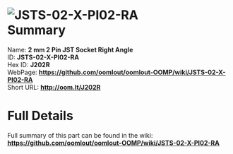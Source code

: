 
![JSTS-02-X-PI02-RA](https://github.com/oomlout/oomlout-OOMP/blob/master/parts/JSTS-02-X-PI02-RA/JSTS-02-X-PI02-RA_420.jpg)   
Summary
=================
  
Name: __2 mm 2 Pin JST Socket Right Angle__    
ID: __JSTS-02-X-PI02-RA__   
Hex ID: __J202R__   
WebPage: __https://github.com/oomlout/oomlout-OOMP/wiki/JSTS-02-X-PI02-RA__   
Short URL: __http://oom.lt/J202R__   

Full Details
==========================
Full summary of this part can be found in the wiki:   
__https://github.com/oomlout/oomlout-OOMP/wiki/JSTS-02-X-PI02-RA__    

